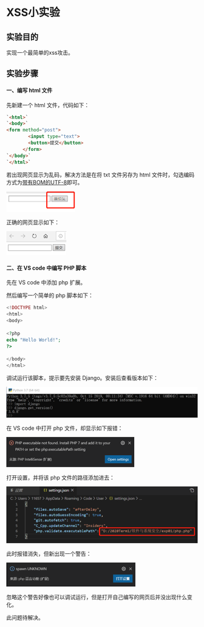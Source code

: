 # XSS小实验

## 实验目的

实现一个最简单的xss攻击。

## 实验步骤

#### 一、编写 html 文件

先新建一个 html 文件，代码如下：

```html
`<html>`
`<body>`
<form method="post">
        <input type="text">
        <button>提交</button>
      </form>
`</body>`
`</html>`
```

若出现网页显示为乱码，解决方法是在将 txt 文件另存为 html 文件时，勾选编码方式为<u>带有BOM的UTF-8</u>即可。

<img src="codewrong.png" style="zoom:50%;" />

正确的网页显示如下：

<img src="coderight.png" alt="coderight" style="zoom:50%;" />

#### 二、在 VS code 中编写 PHP 脚本

先在 VS code 中添加 php 扩展。

然后编写一个简单的 php 脚本如下：

```php
<!DOCTYPE html> 
<html> 
<body> 

<?php 
echo "Hello World!"; 
?> 

</body> 
</html>
```

调试运行该脚本，提示要先安装 Django。安装后查看版本如下：

<img src="DjangoVersion.png" alt="DjangoVersion" style="zoom:50%;" />

在 VS code 中打开 php 文件，却显示如下报错：

<img src="PHPerror.png" alt="PHPerror" style="zoom:50%;" />

打开设置，并将该 php 文件的路径添加进去：

<img src="PHPok.png" alt="PHPok" style="zoom:50%;" />

此时报错消失，但新出现一个警告：

<img src="spawn.png" alt="spawn" style="zoom:50%;" />

忽略这个警告好像也可以调试运行，但是打开自己编写的网页后并没出现什么变化。

此问题待解决。